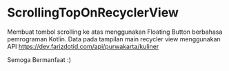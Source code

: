 # ScrollingTopOnRecyclerView
Membuat tombol scrolling ke atas menggunakan Floating Button berbahasa pemrograman Kotlin. 
Data pada tampilan main recycler view menggunakan API https://dev.farizdotid.com/api/purwakarta/kuliner 

Semoga Bermanfaat :)
